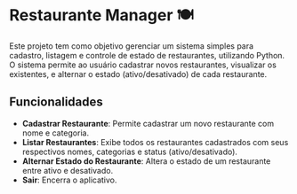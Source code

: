 # Restaurante Manager 🍽️

Este projeto tem como objetivo gerenciar um sistema simples para cadastro, listagem e controle de estado de restaurantes, utilizando Python. O sistema permite ao usuário cadastrar novos restaurantes, visualizar os existentes, e alternar o estado (ativo/desativado) de cada restaurante.

## Funcionalidades
- **Cadastrar Restaurante**: Permite cadastrar um novo restaurante com nome e categoria.
- **Listar Restaurantes**: Exibe todos os restaurantes cadastrados com seus respectivos nomes, categorias e status (ativo/desativado).
- **Alternar Estado do Restaurante**: Altera o estado de um restaurante entre ativo e desativado.
- **Sair**: Encerra o aplicativo.
